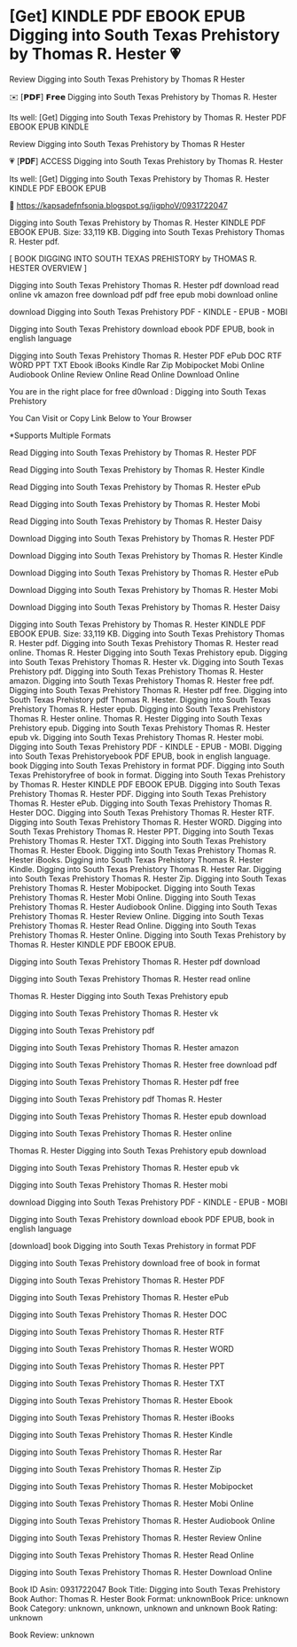 # [Get] KINDLE PDF EBOOK EPUB Digging into South Texas Prehistory by  Thomas R. Hester 💗
Review Digging into South Texas Prehistory by Thomas R Hester

✉️ [𝗣𝗗𝗙] 𝗙𝗿𝗲𝗲 Digging into South Texas Prehistory by Thomas R. Hester

Its well: [Get] Digging into South Texas Prehistory by Thomas R. Hester PDF EBOOK EPUB KINDLE


Review Digging into South Texas Prehistory by Thomas R Hester

💗 [𝐏𝐃𝐅] ACCESS Digging into South Texas Prehistory by Thomas R. Hester

Its well: [Get] Digging into South Texas Prehistory by Thomas R. Hester KINDLE PDF EBOOK EPUB



📌 https://kapsadefnfsonia.blogspot.sg/jigphoV/0931722047



Digging into South Texas Prehistory by Thomas R. Hester KINDLE PDF EBOOK EPUB. Size: 33,119 KB. Digging into South Texas Prehistory Thomas R. Hester pdf.

[ BOOK DIGGING INTO SOUTH TEXAS PREHISTORY by THOMAS R. HESTER OVERVIEW ]

Digging into South Texas Prehistory Thomas R. Hester pdf download read online vk amazon free download pdf pdf free epub mobi download online

download Digging into South Texas Prehistory PDF - KINDLE - EPUB - MOBI

Digging into South Texas Prehistory download ebook PDF EPUB, book in english language

Digging into South Texas Prehistory Thomas R. Hester PDF ePub DOC RTF WORD PPT TXT Ebook iBooks Kindle Rar Zip Mobipocket Mobi Online Audiobook Online Review Online Read Online Download Online

You are in the right place for free d0wnload : Digging into South Texas Prehistory

You Can Visit or Copy Link Below to Your Browser

*Supports Multiple Formats

Read Digging into South Texas Prehistory by Thomas R. Hester PDF

Read Digging into South Texas Prehistory by Thomas R. Hester Kindle

Read Digging into South Texas Prehistory by Thomas R. Hester ePub

Read Digging into South Texas Prehistory by Thomas R. Hester Mobi

Read Digging into South Texas Prehistory by Thomas R. Hester Daisy

Download Digging into South Texas Prehistory by Thomas R. Hester PDF

Download Digging into South Texas Prehistory by Thomas R. Hester Kindle

Download Digging into South Texas Prehistory by Thomas R. Hester ePub

Download Digging into South Texas Prehistory by Thomas R. Hester Mobi

Download Digging into South Texas Prehistory by Thomas R. Hester Daisy

Digging into South Texas Prehistory by Thomas R. Hester KINDLE PDF EBOOK EPUB. Size: 33,119 KB. Digging into South Texas Prehistory Thomas R. Hester pdf. Digging into South Texas Prehistory Thomas R. Hester read online. Thomas R. Hester Digging into South Texas Prehistory epub. Digging into South Texas Prehistory Thomas R. Hester vk. Digging into South Texas Prehistory pdf. Digging into South Texas Prehistory Thomas R. Hester amazon. Digging into South Texas Prehistory Thomas R. Hester free pdf. Digging into South Texas Prehistory Thomas R. Hester pdf free. Digging into South Texas Prehistory pdf Thomas R. Hester. Digging into South Texas Prehistory Thomas R. Hester epub. Digging into South Texas Prehistory Thomas R. Hester online. Thomas R. Hester Digging into South Texas Prehistory epub. Digging into South Texas Prehistory Thomas R. Hester epub vk. Digging into South Texas Prehistory Thomas R. Hester mobi. Digging into South Texas Prehistory PDF - KINDLE - EPUB - MOBI. Digging into South Texas Prehistoryebook PDF EPUB, book in english language. book Digging into South Texas Prehistory in format PDF. Digging into South Texas Prehistoryfree of book in format. Digging into South Texas Prehistory by Thomas R. Hester KINDLE PDF EBOOK EPUB. Digging into South Texas Prehistory Thomas R. Hester PDF. Digging into South Texas Prehistory Thomas R. Hester ePub. Digging into South Texas Prehistory Thomas R. Hester DOC. Digging into South Texas Prehistory Thomas R. Hester RTF. Digging into South Texas Prehistory Thomas R. Hester WORD. Digging into South Texas Prehistory Thomas R. Hester PPT. Digging into South Texas Prehistory Thomas R. Hester TXT. Digging into South Texas Prehistory Thomas R. Hester Ebook. Digging into South Texas Prehistory Thomas R. Hester iBooks. Digging into South Texas Prehistory Thomas R. Hester Kindle. Digging into South Texas Prehistory Thomas R. Hester Rar. Digging into South Texas Prehistory Thomas R. Hester Zip. Digging into South Texas Prehistory Thomas R. Hester Mobipocket. Digging into South Texas Prehistory Thomas R. Hester Mobi Online. Digging into South Texas Prehistory Thomas R. Hester Audiobook Online. Digging into South Texas Prehistory Thomas R. Hester Review Online. Digging into South Texas Prehistory Thomas R. Hester Read Online. Digging into South Texas Prehistory Thomas R. Hester Online. Digging into South Texas Prehistory by Thomas R. Hester KINDLE PDF EBOOK EPUB.

Digging into South Texas Prehistory Thomas R. Hester pdf download

Digging into South Texas Prehistory Thomas R. Hester read online

Thomas R. Hester Digging into South Texas Prehistory epub

Digging into South Texas Prehistory Thomas R. Hester vk

Digging into South Texas Prehistory pdf

Digging into South Texas Prehistory Thomas R. Hester amazon

Digging into South Texas Prehistory Thomas R. Hester free download pdf

Digging into South Texas Prehistory Thomas R. Hester pdf free

Digging into South Texas Prehistory pdf Thomas R. Hester

Digging into South Texas Prehistory Thomas R. Hester epub download

Digging into South Texas Prehistory Thomas R. Hester online

Thomas R. Hester Digging into South Texas Prehistory epub download

Digging into South Texas Prehistory Thomas R. Hester epub vk

Digging into South Texas Prehistory Thomas R. Hester mobi

download Digging into South Texas Prehistory PDF - KINDLE - EPUB - MOBI

Digging into South Texas Prehistory download ebook PDF EPUB, book in english language

[download] book Digging into South Texas Prehistory in format PDF

Digging into South Texas Prehistory download free of book in format

Digging into South Texas Prehistory Thomas R. Hester PDF

Digging into South Texas Prehistory Thomas R. Hester ePub

Digging into South Texas Prehistory Thomas R. Hester DOC

Digging into South Texas Prehistory Thomas R. Hester RTF

Digging into South Texas Prehistory Thomas R. Hester WORD

Digging into South Texas Prehistory Thomas R. Hester PPT

Digging into South Texas Prehistory Thomas R. Hester TXT

Digging into South Texas Prehistory Thomas R. Hester Ebook

Digging into South Texas Prehistory Thomas R. Hester iBooks

Digging into South Texas Prehistory Thomas R. Hester Kindle

Digging into South Texas Prehistory Thomas R. Hester Rar

Digging into South Texas Prehistory Thomas R. Hester Zip

Digging into South Texas Prehistory Thomas R. Hester Mobipocket

Digging into South Texas Prehistory Thomas R. Hester Mobi Online

Digging into South Texas Prehistory Thomas R. Hester Audiobook Online

Digging into South Texas Prehistory Thomas R. Hester Review Online

Digging into South Texas Prehistory Thomas R. Hester Read Online

Digging into South Texas Prehistory Thomas R. Hester Download Online

Book ID Asin: 0931722047
Book Title: Digging into South Texas Prehistory
Book Author: Thomas R. Hester
Book Format: unknownBook Price: unknown
Book Category: unknown, unknown, unknown and unknown
Book Rating: unknown

Book Review: unknown
